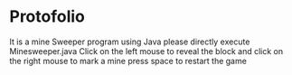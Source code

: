 # Protofolio
It is a mine Sweeper program using Java
please directly execute Minesweeper.java
Click on the left mouse to reveal the block and click on the right mouse to mark a mine
press space to restart the game
